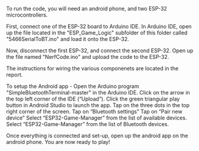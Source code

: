 To run the code, you will need an android phone, and two ESP-32 microcontrollers.

First, connect one of the ESP-32 board to Arduino IDE. 
In Arduino IDE, open up the file located in the "ESP_Game_Logic" subfolder of this folder called "5466SerialToBT.ino" and load it onto the ESP-32.

Now, disconnect the first ESP-32, and connect the second ESP-32.
Open up the file named "NerfCode.ino" and upload the code to the ESP-32.

The instructions for wiring the various componenets are located in the report.

To setup the Android app -
Open the Arduino program "SimpleBluetoothTerminal-master" in the Arduino IDE. 
Click on the arrow in the top left corner of the IDE (“Upload”). 
Click the green triangular play button in Android Studio to launch the app. 
Tap on the three dots in the top right corner of the screen. 
Tap on “Bluetooth settings” 
Tap on “Pair new device” 
Select “ESP32-Game-Manager” from the list of available devices.  
Select “ESP32-Game-Manager” from the list of Bluetooth devices. 

Once everything is connected and set-up, open up the android app on the android phone.
You are now ready to play!
